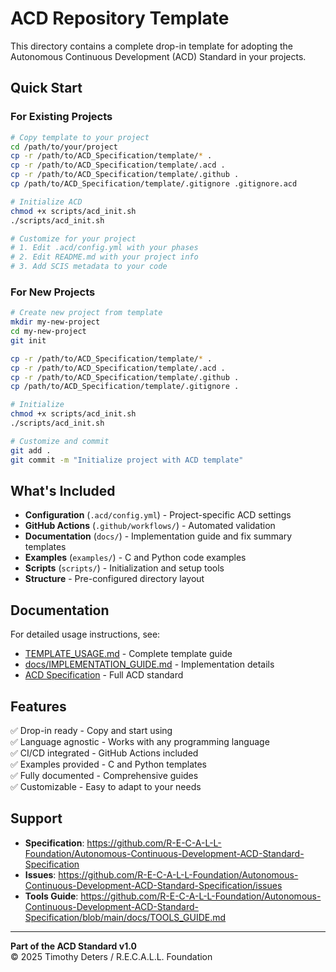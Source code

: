 # ACD Repository Template

This directory contains a complete drop-in template for adopting the Autonomous Continuous Development (ACD) Standard in your projects.

## Quick Start

### For Existing Projects

```bash
# Copy template to your project
cd /path/to/your/project
cp -r /path/to/ACD_Specification/template/* .
cp -r /path/to/ACD_Specification/template/.acd .
cp -r /path/to/ACD_Specification/template/.github .
cp /path/to/ACD_Specification/template/.gitignore .gitignore.acd

# Initialize ACD
chmod +x scripts/acd_init.sh
./scripts/acd_init.sh

# Customize for your project
# 1. Edit .acd/config.yml with your phases
# 2. Edit README.md with your project info
# 3. Add SCIS metadata to your code
```

### For New Projects

```bash
# Create new project from template
mkdir my-new-project
cd my-new-project
git init

cp -r /path/to/ACD_Specification/template/* .
cp -r /path/to/ACD_Specification/template/.acd .
cp -r /path/to/ACD_Specification/template/.github .
cp /path/to/ACD_Specification/template/.gitignore .

# Initialize
chmod +x scripts/acd_init.sh
./scripts/acd_init.sh

# Customize and commit
git add .
git commit -m "Initialize project with ACD template"
```

## What's Included

- **Configuration** (`.acd/config.yml`) - Project-specific ACD settings
- **GitHub Actions** (`.github/workflows/`) - Automated validation
- **Documentation** (`docs/`) - Implementation guide and fix summary templates
- **Examples** (`examples/`) - C and Python code examples
- **Scripts** (`scripts/`) - Initialization and setup tools
- **Structure** - Pre-configured directory layout

## Documentation

For detailed usage instructions, see:
- [TEMPLATE_USAGE.md](../TEMPLATE_USAGE.md) - Complete template guide
- [docs/IMPLEMENTATION_GUIDE.md](docs/IMPLEMENTATION_GUIDE.md) - Implementation details
- [ACD Specification](../README.md) - Full ACD standard

## Features

✅ Drop-in ready - Copy and start using  
✅ Language agnostic - Works with any programming language  
✅ CI/CD integrated - GitHub Actions included  
✅ Examples provided - C and Python templates  
✅ Fully documented - Comprehensive guides  
✅ Customizable - Easy to adapt to your needs

## Support

- **Specification**: https://github.com/R-E-C-A-L-L-Foundation/Autonomous-Continuous-Development-ACD-Standard-Specification
- **Issues**: https://github.com/R-E-C-A-L-L-Foundation/Autonomous-Continuous-Development-ACD-Standard-Specification/issues
- **Tools Guide**: https://github.com/R-E-C-A-L-L-Foundation/Autonomous-Continuous-Development-ACD-Standard-Specification/blob/main/docs/TOOLS_GUIDE.md

---

**Part of the ACD Standard v1.0**  
© 2025 Timothy Deters / R.E.C.A.L.L. Foundation
